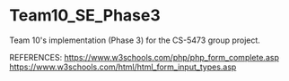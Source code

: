 # Team10_SE_Phase3
Team 10's implementation (Phase 3) for the CS-5473 group project.

REFERENCES:
https://www.w3schools.com/php/php_form_complete.asp
https://www.w3schools.com/html/html_form_input_types.asp